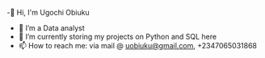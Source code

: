 -👋 Hi, I'm Ugochi Obiuku 
- 🔭 I’m a Data analyst
- 🌱 I’m currently storing my projects on Python and SQL here
- 📫 How to reach me: via mail @ uobiuku@gmail.com, +2347065031868
